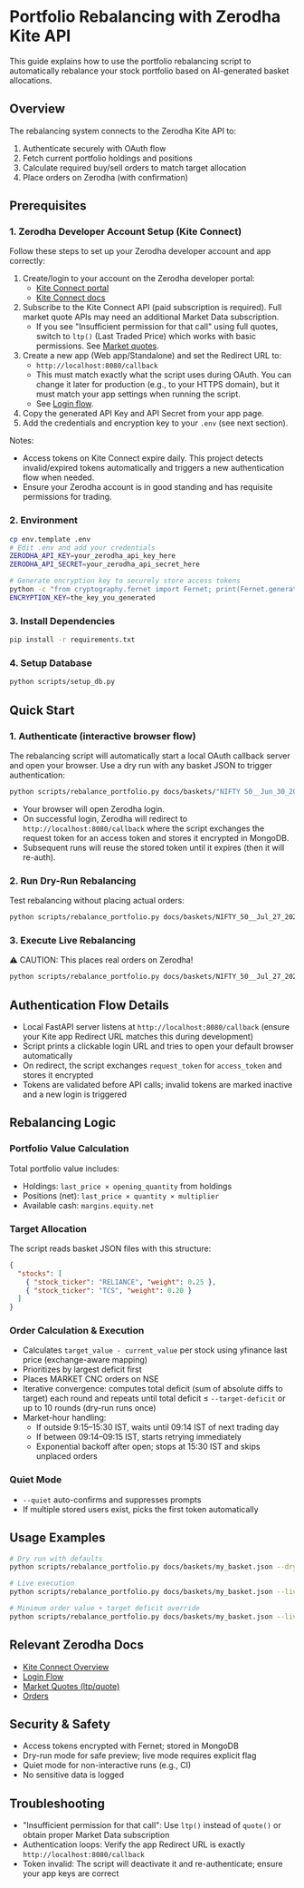 # Portfolio Rebalancing with Zerodha Kite API

This guide explains how to use the portfolio rebalancing script to automatically rebalance your stock portfolio based on AI-generated basket allocations.

## Overview

The rebalancing system connects to the Zerodha Kite API to:
1. Authenticate securely with OAuth flow
2. Fetch current portfolio holdings and positions
3. Calculate required buy/sell orders to match target allocation
4. Place orders on Zerodha (with confirmation)

## Prerequisites

### 1. Zerodha Developer Account Setup (Kite Connect)

Follow these steps to set up your Zerodha developer account and app correctly:

1. Create/login to your account on the Zerodha developer portal:
   - [Kite Connect portal](https://kite.trade/)
   - [Kite Connect docs](https://kite.trade/docs/connect/v3/)
2. Subscribe to the Kite Connect API (paid subscription is required). Full market quote APIs may need an additional Market Data subscription.
   - If you see "Insufficient permission for that call" using full quotes, switch to `ltp()` (Last Traded Price) which works with basic permissions. See [Market quotes](https://kite.trade/docs/connect/v3/market-quotes/).
3. Create a new app (Web app/Standalone) and set the Redirect URL to:
   - `http://localhost:8080/callback`
   - This must match exactly what the script uses during OAuth. You can change it later for production (e.g., to your HTTPS domain), but it must match your app settings when running the script.
   - See [Login flow](https://kite.trade/docs/connect/v3/user/#login-flow).
4. Copy the generated API Key and API Secret from your app page.
5. Add the credentials and encryption key to your `.env` (see next section).

Notes:
- Access tokens on Kite Connect expire daily. This project detects invalid/expired tokens automatically and triggers a new authentication flow when needed.
- Ensure your Zerodha account is in good standing and has requisite permissions for trading.

### 2. Environment

```bash
cp env.template .env
# Edit .env and add your credentials
ZERODHA_API_KEY=your_zerodha_api_key_here
ZERODHA_API_SECRET=your_zerodha_api_secret_here

# Generate encryption key to securely store access tokens
python -c "from cryptography.fernet import Fernet; print(Fernet.generate_key().decode())"
ENCRYPTION_KEY=the_key_you_generated
```

### 3. Install Dependencies

```bash
pip install -r requirements.txt
```

### 4. Setup Database

```bash
python scripts/setup_db.py
```

## Quick Start

### 1. Authenticate (interactive browser flow)

The rebalancing script will automatically start a local OAuth callback server and open your browser. Use a dry run with any basket JSON to trigger authentication:

```bash
python scripts/rebalance_portfolio.py docs/baskets/"NIFTY 50__Jun_30_2025_00_58__N20_K5.json" --dry-run --quiet
```

- Your browser will open Zerodha login.
- On successful login, Zerodha will redirect to `http://localhost:8080/callback` where the script exchanges the request token for an access token and stores it encrypted in MongoDB.
- Subsequent runs will reuse the stored token until it expires (then it will re-auth).

### 2. Run Dry-Run Rebalancing

Test rebalancing without placing actual orders:

```bash
python scripts/rebalance_portfolio.py docs/baskets/NIFTY_50__Jul_27_2025_22_04__N20_K5.json --dry-run --target-deficit 5000
```

### 3. Execute Live Rebalancing

⚠️ CAUTION: This places real orders on Zerodha!

```bash
python scripts/rebalance_portfolio.py docs/baskets/NIFTY_50__Jul_27_2025_22_04__N20_K5.json --live --target-deficit 5000
```

## Authentication Flow Details

- Local FastAPI server listens at `http://localhost:8080/callback` (ensure your Kite app Redirect URL matches this during development)
- Script prints a clickable login URL and tries to open your default browser automatically
- On redirect, the script exchanges `request_token` for `access_token` and stores it encrypted
- Tokens are validated before API calls; invalid tokens are marked inactive and a new login is triggered

## Rebalancing Logic

### Portfolio Value Calculation

Total portfolio value includes:
- Holdings: `last_price × opening_quantity` from holdings
- Positions (net): `last_price × quantity × multiplier`
- Available cash: `margins.equity.net`

### Target Allocation

The script reads basket JSON files with this structure:
```json
{
  "stocks": [
    { "stock_ticker": "RELIANCE", "weight": 0.25 },
    { "stock_ticker": "TCS", "weight": 0.20 }
  ]
}
```

### Order Calculation & Execution

- Calculates `target_value - current_value` per stock using yfinance last price (exchange-aware mapping)
- Prioritizes by largest deficit first
- Places MARKET CNC orders on NSE
- Iterative convergence: computes total deficit (sum of absolute diffs to target) each round and repeats until total deficit ≤ `--target-deficit` or up to 10 rounds (dry-run runs once)
- Market-hour handling:
  - If outside 9:15–15:30 IST, waits until 09:14 IST of next trading day
  - If between 09:14–09:15 IST, starts retrying immediately
  - Exponential backoff after open; stops at 15:30 IST and skips unplaced orders

### Quiet Mode

- `--quiet` auto-confirms and suppresses prompts
- If multiple stored users exist, picks the first token automatically

## Usage Examples

```bash
# Dry run with defaults
python scripts/rebalance_portfolio.py docs/baskets/my_basket.json --dry-run --quiet --target-deficit 5000

# Live execution
python scripts/rebalance_portfolio.py docs/baskets/my_basket.json --live --quiet --target-deficit 5000

# Minimum order value + target deficit override
python scripts/rebalance_portfolio.py docs/baskets/my_basket.json --live --min-order-value 2000 --target-deficit 3000
```

## Relevant Zerodha Docs

- [Kite Connect Overview](https://kite.trade/docs/connect/v3/)
- [Login Flow](https://kite.trade/docs/connect/v3/user/#login-flow)
- [Market Quotes (ltp/quote)](https://kite.trade/docs/connect/v3/market-quotes/)
- [Orders](https://kite.trade/docs/connect/v3/orders/)

## Security & Safety

- Access tokens encrypted with Fernet; stored in MongoDB
- Dry-run mode for safe preview; live mode requires explicit flag
- Quiet mode for non-interactive runs (e.g., CI)
- No sensitive data is logged

## Troubleshooting

- "Insufficient permission for that call": Use `ltp()` instead of `quote()` or obtain proper Market Data subscription
- Authentication loops: Verify the app Redirect URL is exactly `http://localhost:8080/callback`
- Token invalid: The script will deactivate it and re-authenticate; ensure your app keys are correct 